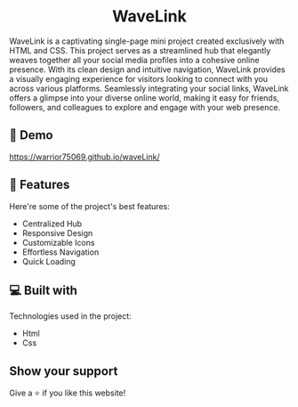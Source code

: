 <h1 align="center" id="title">WaveLink</h1>

<p id="description">WaveLink is a captivating single-page mini project created exclusively with HTML and CSS. This project serves as a streamlined hub that elegantly weaves together all your social media profiles into a cohesive online presence. With its clean design and intuitive navigation, WaveLink provides a visually engaging experience for visitors looking to connect with you across various platforms. Seamlessly integrating your social links, WaveLink offers a glimpse into your diverse online world, making it easy for friends, followers, and colleagues to explore and engage with your web presence.</p>

<h2>🚀 Demo</h2>

https://warrior75069.github.io/waveLink/

  
  
<h2>🧐 Features</h2>

Here're some of the project's best features:

*   Centralized Hub
*   Responsive Design
*   Customizable Icons
*   Effortless Navigation
*   Quick Loading

  
  
<h2>💻 Built with</h2>

Technologies used in the project:

*   Html
*   Css

<h2> Show your support</h2>
Give a ⭐ if you like this website!
